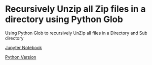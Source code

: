 # Recursively Unzip all Zip files in a directory using Python Glob
Using Python Glob to recursively UnZip all files in a Directory and Sub directory 

[Jupyter Notebook](https://github.com/kephalian/Recursive-Unzip-all-files-using-Python/blob/main/Recursive%20zip%20CWD%20files.ipynb)

[Python Version](https://github.com/kephalian/Recursive-Zip-all-files-using-Python/blob/main/recursive_save_2_zip_file.py)
